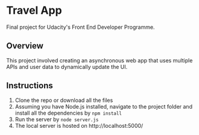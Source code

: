# Travel App

Final project for Udacity's Front End Developer Programme.

## Overview
This project involved creating an asynchronous web app that uses multiple APIs and user data to dynamically update the UI.

## Instructions
1. Clone the repo or download all the files
2. Assuming you have Node.js installed, navigate to the project folder and install all the dependencies by `npm install`
3. Run the server by `node server.js`
4. The local server is hosted on http://localhost:5000/
